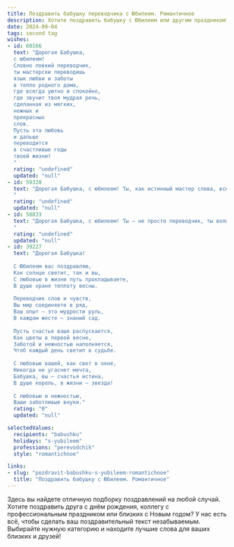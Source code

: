 ```yaml
---
title: Поздравить бабушку переводчика с Юбилеем. Романтичное
description: Хотите поздравить бабушку с Юбилеем или другим праздником? Наш ИИ создаст незабываемое поздравление, а вы обязательно выделитесь среди других.  
date: 2024-09-04
tags: second tag
wishes:
- id: 60166
  text: "Дорогая Бабушка,
  с юбилеем!
  Словно ловкий переводчик,
  ты мастерски переводишь
  язык любви и заботы
  в тепло родного дома,
  где всегда уютно и спокойно,
  где звучит твоя мудрая речь,
  сделанная из мягких,
  нежных и
  прекрасных
  слов.
  Пусть эта любовь
  и дальше
  переводится
  в счастливые годы
  твоей жизни!
  "
  rating: "undefined"
  updated: "null"
- id: 59328
  text: "Дорогая Бабушка, с юбилеем! Ты, как истинный мастер слова, всю свою жизнь переводила языки мира, раскрывая их тайны и соединяя сердца. Но самое важное – ты переводила нам любовь и мудрость, даря их щедро и бескорыстно. Спасибо тебе за твой талант, за тепло твоего сердца и за то, что ты всегда рядом.
  "
  rating: "undefined"
  updated: "null"
- id: 58833
  text: "Дорогая Бабушка, с юбилеем! Ты – не просто переводчик, ты волшебница, которая переводит слова в чувства, а слова любви – в теплоту, которая согревает всех вокруг. В твоих руках язык становится живым, а твоя душа – источником вдохновения. Пусть твоя жизнь будет полна радости, любви и новых переводов, которые откроют тебе новые горизонты!
  "
  rating: "undefined"
  updated: "null"
- id: 39227
  text: "Дорогая Бабушка!
  
  С Юбилеем вас поздравляю,
  Как солнце светит, так и вы,
  С любовью в жизни путь прокладываете,
  В душе храня теплоту весны.
  
  Переводчик слов и чувств,
  Вы мир соединяете в ряд,
  Ваш опыт — это мудрости руль,
  В каждом жесте — знаний сад.
  
  Пусть счастье ваше распускается,
  Как цветы в первой весне,
  Заботой и нежностью наполняется,
  Чтоб каждый день светил в судьбе.
  
  С любовью вашей, как свет в окне,
  Никогда не угаснет мечта,
  Бабушка, вы — счастья истина,
  В душе король, в жизни — звезда!
  
  С любовью и нежностью,
  Ваши заботливые внуки."
  rating: "0"
  updated: "null"

selectedValues:
  recipients: "babushku"
  holidays: "s-yubileem"
  professions: "perevodchik"
  style: "romantichnoe"

links:
- slug: "pozdravit-babushku-s-yubileem-romantichnoe"
  title: "Поздравить бабушку с Юбилеем. Романтичное"
---
```


Здесь вы найдете отличную подборку поздравлений на любой случай. 
Хотите поздравить друга с днём рождения, коллегу с профессиональным праздником или близких с Новым годом? У нас есть всё, чтобы сделать ваш поздравительный текст незабываемым. Выбирайте нужную категорию и находите лучшие слова для ваших близких и друзей!
